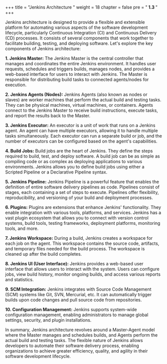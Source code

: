 +++
title = "Jenkins Architecture "
weight = 18
chapter = false
pre = "<b> 1.3 </b>"
+++


Jenkins architecture is designed to provide a flexible and extensible platform for automating various aspects of the software development lifecycle, particularly Continuous Integration (CI) and Continuous Delivery (CD) processes. It consists of several components that work together to facilitate building, testing, and deploying software. Let's explore the key components of Jenkins architecture:

**1. Jenkins Master:**
The Jenkins Master is the central controller that manages and coordinates the entire Jenkins environment. It handles user requests, schedules and triggers builds, manages nodes, and provides a web-based interface for users to interact with Jenkins. The Master is responsible for distributing build tasks to connected agents/nodes for execution.

**2. Jenkins Agents (Nodes):**
Jenkins Agents (also known as nodes or slaves) are worker machines that perform the actual build and testing tasks. They can be physical machines, virtual machines, or containers. Agents connect to the Jenkins Master to receive build instructions, execute tasks, and report the results back to the Master.

**3. Jenkins Executor:**
An executor is a unit of work that runs on a Jenkins agent. An agent can have multiple executors, allowing it to handle multiple tasks simultaneously. Each executor can run a separate build or job, and the number of executors can be configured based on the agent's capabilities.

**4. Build Jobs:**
Build jobs are the heart of Jenkins. They define the steps required to build, test, and deploy software. A build job can be as simple as compiling code or as complex as deploying applications to various environments. Jenkins allows you to define build jobs using either a Scripted Pipeline or a Declarative Pipeline syntax.

**5. Jenkins Pipeline:**
Jenkins Pipeline is a powerful feature that enables the definition of entire software delivery pipelines as code. Pipelines consist of stages, each containing a set of steps to execute. Pipelines offer flexibility, reproducibility, and versioning of your build and deployment processes.

**6. Plugins:**
Plugins are extensions that enhance Jenkins' functionality. They enable integration with various tools, platforms, and services. Jenkins has a vast plugin ecosystem that allows you to connect with version control systems, build tools, testing frameworks, deployment platforms, monitoring tools, and more.

**7. Jenkins Workspace:**
During a build, Jenkins creates a workspace for each job on the agent. This workspace contains the source code, artifacts, and temporary files needed for the build process. The workspace is cleaned up after the build completes.

**8. Jenkins UI (User Interface):**
Jenkins provides a web-based user interface that allows users to interact with the system. Users can configure jobs, view build history, monitor ongoing builds, and access various reports and statistics.

**9. SCM Integration:**
Jenkins integrates with Source Code Management (SCM) systems like Git, SVN, Mercurial, etc. It can automatically trigger builds upon code changes and pull source code from repositories.

**10. Configuration Management:**
Jenkins supports system-wide configuration management, enabling administrators to manage global settings, security, and plugin installations.

In summary, Jenkins architecture revolves around a Master-Agent model where the Master manages and schedules builds, and Agents perform the actual build and testing tasks. The flexible nature of Jenkins allows developers to automate their software delivery process, enabling organizations to achieve greater efficiency, quality, and agility in their software development lifecycle.